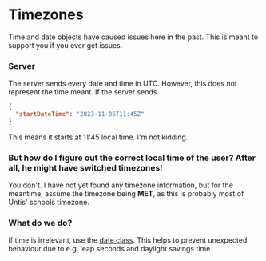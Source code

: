 # Timezones

Time and date objects have caused issues here in the past. This is meant to
support you if you ever get issues.

### Server

The server sends every date and time in UTC. However, this does not represent the time meant.
If the server sends

```json
{
  "startDateTime": "2023-11-06T11:45Z"
}
```

This means it starts at 11:45 local time. I'm not kidding.

### But how do I figure out the correct local time of the user? After all, he might have switched timezones!

You don't. I have not yet found any timezone information, but for the meantime, assume
the timezone being **MET**, as this is probably most of Untis' schools timezone.

### What do we do?

If time is irrelevant, use the [date class](/lib/util/date.dart). This helps to prevent
unexpected behaviour due to e.g. leap seconds and daylight savings time.